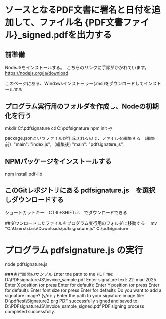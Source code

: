 # ソースとなるPDF文書に署名と日付を追加して、ファイル名 {PDF文書ファイル}_signed.pdfを出力する

## 前準備
 NodeJSをインストールする。　こちらのリンクに手順がかかれています。
 https://nodejs.org/ja/download

 このページにある、Windowsインストーラー(.msi)をダウンロードしてインストールする
##  プログラム実行用のフォルダを作成し、Nodeの初期化を行う
 mkdir C:\pdfsignature
 cd C:\pdfsignature
 npm init -y

 package.jsonというファイルが作成されるので、ファイルを編集する
 （編集前）"main": "index.js",
 （編集後) "main": "pdfsignature.js",

## NPMパッケージをインストールする
  npm install pdf-lib

## このGitレポジトリにある pdfsignature.js　を選択しダウンロードする
 ショートカットキー　CTRL+SHIFT+s　でダウンロードできる

##ダウンロードしたファイルをプログラム実行用のフォルダに移動する
　mv "C:\Users\starb\Downloads\pdfsignature.js" C:\pdfsignature
 
# プログラム pdfsignature.js の実行
  node pdfsignature.js

###実行画面のサンプル
Enter the path to the PDF file: D:\PDFsignatureJS\invoice_sample.pdf
Enter signature text: 22-mar-2025
Enter X position (or press Enter for default):
Enter Y position (or press Enter for default):
Enter font size (or press Enter for default):
Do you want to add a signature image? (y/n): y
Enter the path to your signature image file: D:\pdftest\Signature2.png
PDF successfully signed and saved to: D:\PDFsignatureJS\invoice_sample_signed.pdf
PDF signing process completed successfully.


